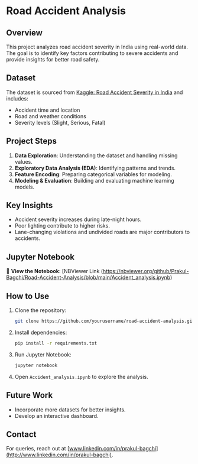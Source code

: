 # Road Accident Analysis

## Overview

This project analyzes road accident severity in India using real-world data. The goal is to identify key factors contributing to severe accidents and provide insights for better road safety.

## Dataset

The dataset is sourced from [Kaggle: Road Accident Severity in India](https://www.kaggle.com/datasets/) and includes:

- Accident time and location
- Road and weather conditions
- Severity levels (Slight, Serious, Fatal)

## Project Steps

1. **Data Exploration**: Understanding the dataset and handling missing values.
2. **Exploratory Data Analysis (EDA)**: Identifying patterns and trends.
3. **Feature Encoding**: Preparing categorical variables for modeling.
4. **Modeling & Evaluation**: Building and evaluating machine learning models.

## Key Insights

- Accident severity increases during late-night hours.
- Poor lighting contribute to higher risks.
- Lane-changing violations and undivided roads are major contributors to accidents.

## Jupyter Notebook

📌 **View the Notebook**: [NBViewer Link (https://nbviewer.org/github/Prakul-Bagchi/Road-Accident-Analysis/blob/main/Accident_analysis.ipynb)

## How to Use

1. Clone the repository:
   ```bash
   git clone https://github.com/yourusername/road-accident-analysis.git
   ```
2. Install dependencies:
   ```bash
   pip install -r requirements.txt
   ```
3. Run Jupyter Notebook:
   ```bash
   jupyter notebook
   ```
4. Open `Accident_analysis.ipynb` to explore the analysis.

## Future Work

- Incorporate more datasets for better insights.
- Develop an interactive dashboard.

## Contact

For queries, reach out at [www.linkedin.com/in/prakul-bagchi](http://www.linkedin.com/in/prakul-bagchi).



